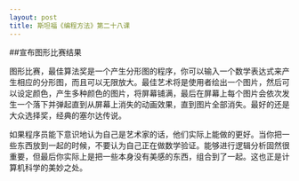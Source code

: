```yaml
---
layout: post
title: 斯坦福《编程方法》第二十八课
---
```

##宣布图形比赛结果

图形比赛，最佳算法奖是一个产生分形图的程序，你可以输入一个数学表达式来产生相应的分形图，而且可以无限放大。最佳艺术将是使用者绘出一个图片，然后可以设定颜色，产生多种颜色的图片，将屏幕铺满，最后在屏幕上每个图片会依次发生一个落下并弹起直到从屏幕上消失的动画效果，直到图片全部消失。最好的还是大众选择奖，经典的塞尔达传说。

如果程序员能下意识地认为自己是艺术家的话，他们实际上能做的更好。当你把一些东西放到一起的时候，不要认为自己正在做数学验证。能够进行逻辑分析固然很重要，但最后你实际上是把一些本身没有美感的东西，组合到了一起。这也正是计算机科学的美妙之处。

